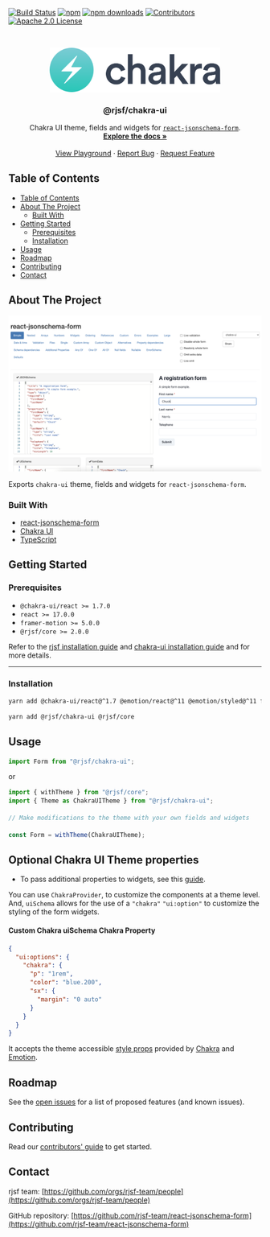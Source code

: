 [![Build Status][build-shield]][build-url]
[![npm][npm-shield]][npm-url]
[![npm downloads][npm-dl-shield]][npm-dl-url]
[![Contributors][contributors-shield]][contributors-url]
[![Apache 2.0 License][license-shield]][license-url]

<!-- PROJECT LOGO -->
<br />
<p align="center">
  <a href="https://github.com/rjsf-team/react-jsonschema-form">
    <img src="./logo.png" alt="Logo" width="340">
  </a>

  <h3 align="center">@rjsf/chakra-ui</h3>

  <p align="center">
  Chakra UI theme, fields and widgets for <a href="https://github.com/rjsf-team/react-jsonschema-form/"><code>react-jsonschema-form</code></a>.
    <br />
    <a href="https://react-jsonschema-form.readthedocs.io/en/latest/"><strong>Explore the docs »</strong></a>
    <br />
    <br />
    <a href="https://rjsf-team.github.io/react-jsonschema-form/">View Playground</a>
    ·
    <a href="https://github.com/rjsf-team/react-jsonschema-form/issues">Report Bug</a>
    ·
    <a href="https://github.com/rjsf-team/react-jsonschema-form/issues">Request Feature</a>
  </p>
</p>

<!-- TABLE OF CONTENTS -->

## Table of Contents

- [Table of Contents](#table-of-contents)
- [About The Project](#about-the-project)
  - [Built With](#built-with)
- [Getting Started](#getting-started)
  - [Prerequisites](#prerequisites)
  - [Installation](#installation)
- [Usage](#usage)
- [Roadmap](#roadmap)
- [Contributing](#contributing)
- [Contact](#contact)

<!-- ABOUT THE PROJECT -->

## About The Project

[![@rjsf/chakra-ui Screen Shot][product-screenshot]](https://rjsf-team.github.io/@rjsf/chakra-ui)

Exports `chakra-ui` theme, fields and widgets for `react-jsonschema-form`.

### Built With

- [react-jsonschema-form](https://github.com/rjsf-team/react-jsonschema-form/)
- [Chakra UI](https://chakra-ui.com/)
- [TypeScript](https://www.typescriptlang.org/)

<!-- GETTING STARTED -->

## Getting Started

### Prerequisites

- `@chakra-ui/react >= 1.7.0`
- `react >= 17.0.0`
- `framer-motion >= 5.0.0`
- `@rjsf/core >= 2.0.0`

Refer to the [rjsf installation guide](https://react-jsonschema-form.readthedocs.io/en/latest/#installation) and [chakra-ui installation guide](https://chakra-ui.com/docs/getting-started#installation) and for more details.

---

### Installation

```bash
yarn add @chakra-ui/react@^1.7 @emotion/react@^11 @emotion/styled@^11 framer-motion@^5
```

```bash
yarn add @rjsf/chakra-ui @rjsf/core
```

<!-- USAGE EXAMPLES -->

## Usage

```js
import Form from "@rjsf/chakra-ui";
```

or

```js
import { withTheme } from "@rjsf/core";
import { Theme as ChakraUITheme } from "@rjsf/chakra-ui";

// Make modifications to the theme with your own fields and widgets

const Form = withTheme(ChakraUITheme);
```

## Optional Chakra UI Theme properties

- To pass additional properties to widgets, see this [guide](https://react-jsonschema-form.readthedocs.io/en/latest/form-customization/#object-additional-properties).

You can use `ChakraProvider`, to customize the components at a theme level.\
And, `uiSchema` allows for the use of a `"chakra"` `"ui:option"` to customize the styling of the form widgets.

#### Custom Chakra uiSchema Chakra Property

```json
{
  "ui:options": {
    "chakra": {
      "p": "1rem",
      "color": "blue.200",
      "sx": {
        "margin": "0 auto"
      }
    }
  }
}
```

It accepts the theme accessible [style props](https://chakra-ui.com/docs/features/style-props) provided by [Chakra](https://chakra-ui.com/docs/getting-started) and [Emotion](https://emotion.sh/docs/introduction).

<!-- ROADMAP -->

## Roadmap

See the [open issues](https://github.com/rjsf-team/react-jsonschema-form/issues) for a list of proposed features (and known issues).

<!-- CONTRIBUTING -->

## Contributing

Read our [contributors' guide](https://react-jsonschema-form.readthedocs.io/en/latest/contributing/) to get started.

<!-- CONTACT -->

## Contact

rjsf team: [https://github.com/orgs/rjsf-team/people](https://github.com/orgs/rjsf-team/people)

GitHub repository: [https://github.com/rjsf-team/react-jsonschema-form](https://github.com/rjsf-team/react-jsonschema-form)

<!-- MARKDOWN LINKS & IMAGES -->
<!-- https://www.markdownguide.org/basic-syntax/#reference-style-links -->

[build-shield]: https://github.com/rjsf-team/react-jsonschema-form/workflows/CI/badge.svg
[build-url]: https://github.com/rjsf-team/react-jsonschema-form/actions
[contributors-shield]: https://img.shields.io/github/contributors/rjsf-team/react-jsonschema-form.svg
[contributors-url]: https://github.com/rjsf-team/react-jsonschema-form/graphs/contributors
[license-shield]: https://img.shields.io/badge/license-Apache%202.0-blue.svg?style=flat-square
[license-url]: https://choosealicense.com/licenses/apache-2.0/
[npm-shield]: https://img.shields.io/npm/v/@rjsf/chakra-ui/latest.svg?style=flat-square
[npm-url]: https://www.npmjs.com/package/@rjsf/chakra-ui
[npm-dl-shield]: https://img.shields.io/npm/dm/@rjsf/chakra-ui.svg?style=flat-square
[npm-dl-url]: https://www.npmjs.com/package/@rjsf/chakra-ui
[product-screenshot]: ./screenshot.png

